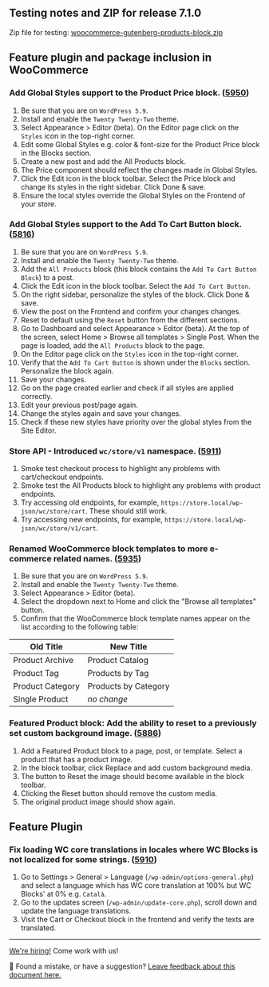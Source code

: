 ## Testing notes and ZIP for release 7.1.0

Zip file for testing: [woocommerce-gutenberg-products-block.zip](https://github.com/woocommerce/woocommerce-gutenberg-products-block/files/8153605/woocommerce-gutenberg-products-block.zip)

## Feature plugin and package inclusion in WooCommerce

### Add Global Styles support to the Product Price block. ([5950](https://github.com/woocommerce/woocommerce-gutenberg-products-block/pull/5950))

1. Be sure that you are on `WordPress 5.9`.
2. Install and enable the `Twenty Twenty-Two` theme.
3. Select Appearance > Editor (beta). On the Editor page click on the `Styles` icon in the top-right corner.
4. Edit some Global Styles e.g. color & font-size for the Product Price block in the Blocks section.
5. Create a new post and add the All Products block.
6. The Price component should reflect the changes made in Global Styles.
7. Click the Edit icon in the block toolbar. Select the Price block and change its styles in the right sidebar. Click Done & save.
8. Ensure the local styles override the Global Styles on the Frontend of your store.

### Add Global Styles support to the Add To Cart Button block. ([5816](https://github.com/woocommerce/woocommerce-gutenberg-products-block/pull/5816))

1. Be sure that you are on `WordPress 5.9`.
2. Install and enable the `Twenty Twenty-Two` theme.
3. Add the `All Products` block (this block contains the `Add To Cart Button Block`) to a post.
4. Click the Edit icon in the block toolbar. Select the `Add To Cart Button`.
5. On the right sidebar, personalize the styles of the block. Click Done & save.
6. View the post on the Frontend and confirm your changes changes.
7. Reset to default using the `Reset` button from the different sections.
8. Go to Dashboard and select Appearance > Editor (beta). At the top of the screen, select Home > Browse all templates > Single Post. When the page is loaded, add the `All Products` block to the page.
9. On the Editor page click on the `Styles` icon in the top-right corner.
10. Verify that the `Add To Cart Button` is shown under the `Blocks` section. Personalize the block again.
11. Save your changes.
12. Go on the page created earlier and check if all styles are applied correctly.
13. Edit your previous post/page again.
14. Change the styles again and save your changes.
15. Check if these new styles have priority over the global styles from the Site Editor.

### Store API - Introduced `wc/store/v1` namespace. ([5911](https://github.com/woocommerce/woocommerce-gutenberg-products-block/pull/5911))

1. Smoke test checkout process to highlight any problems with cart/checkout endpoints.
2. Smoke test the All Products block to highlight any problems with product endpoints.
3. Try accessing old endpoints, for example, `https://store.local/wp-json/wc/store/cart`. These should still work.
4. Try accessing new endpoints, for example, `https://store.local/wp-json/wc/store/v1/cart`.

### Renamed WooCommerce block templates to more e-commerce related names. ([5935](https://github.com/woocommerce/woocommerce-gutenberg-products-block/pull/5935))

1. Be sure that you are on `WordPress 5.9`.
2. Install and enable the `Twenty Twenty-Two` theme.
3. Select Appearance > Editor (beta).
4. Select the dropdown next to Home and click the "Browse all templates" button.
5. Confirm that the WooCommerce block template names appear on the list according to the following table:

| Old Title        | New Title            |
| ---------------- | -------------------- |
| Product Archive  | Product Catalog      |
| Product Tag      | Products by Tag      |
| Product Category | Products by Category |
| Single Product   | _no change_          |

### Featured Product block: Add the ability to reset to a previously set custom background image. ([5886](https://github.com/woocommerce/woocommerce-gutenberg-products-block/pull/5886))

1. Add a Featured Product block to a page, post, or template. Select a product that has a product image.
2. In the block toolbar, click Replace and add custom background media.
3. The button to Reset the image should become available in the block toolbar.
4. Clicking the Reset button should remove the custom media.
5. The original product image should show again.

## Feature Plugin

### Fix loading WC core translations in locales where WC Blocks is not localized for some strings. ([5910](https://github.com/woocommerce/woocommerce-gutenberg-products-block/pull/5910))

1. Go to Settings > General > Language (`/wp-admin/options-general.php`) and select a language which has WC core translation at 100% but WC Blocks' at 0% e.g. `Català`.
2. Go to the updates screen (`/wp-admin/update-core.php`), scroll down and update the language translations.
3. Visit the Cart or Checkout block in the frontend and verify the texts are translated.

<!-- FEEDBACK -->

---

[We're hiring!](https://woocommerce.com/careers/) Come work with us!

🐞 Found a mistake, or have a suggestion? [Leave feedback about this document here.](https://github.com/woocommerce/woocommerce-gutenberg-products-block/issues/new?assignees=&labels=type%3A+documentation&template=--doc-feedback.md&title=Feedback%20on%20./docs/testing/releases/710.md)

<!-- /FEEDBACK -->

